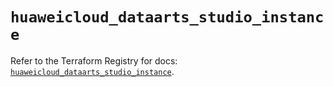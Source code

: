 # `huaweicloud_dataarts_studio_instance`

Refer to the Terraform Registry for docs: [`huaweicloud_dataarts_studio_instance`](https://registry.terraform.io/providers/huaweicloud/huaweicloud/1.71.1/docs/resources/dataarts_studio_instance).
